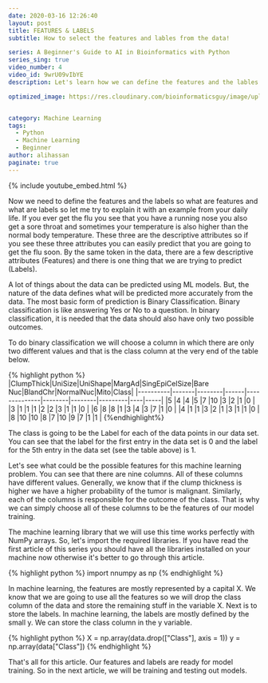 ```yaml
---
date: 2020-03-16 12:26:40
layout: post
title: FEATURES & LABELS
subtitle: How to select the features and lables from the data!

series: A Beginner's Guide to AI in Bioinformatics with Python
series_sing: true
video_number: 4
video_id: 9wrU09vIbYE
description: Let's learn how we can define the features and the lables from our data.

optimized_image: https://res.cloudinary.com/bioinformaticsguy/image/upload/c_scale,h_380/v1596696392/Machine%20Learning%20For%20Bioinformatics/MLINBINF-004.png


category: Machine Learning
tags:
  - Python
  - Machine Learning
  - Beginner
author: alihassan
paginate: true
---
```


{% include youtube_embed.html %}

Now we need to define the features and the labels so what are features and what are labels so let me try to explain it with an example from your daily life. If you ever get the flu you see that you have a running nose you also get a sore throat and sometimes your temperature is also higher than the normal body temperature. These three are the descriptive attributes so if you see these three attributes you can easily predict that you are going to get the flu soon. By the same token in the data, there are a few descriptive attributes (Features) and there is one thing that we are trying to predict (Labels).

A lot of things about the data can be predicted using ML models. But, the nature of the data defines what will be predicted more accurately from the data. The most basic form of prediction is Binary Classification. Binary classification is like answering Yes or No to a question. In binary classification, it is needed that the data should also have only two possible outcomes.

To do binary classification we will choose a column in which there are only two different values and that is the class column at the very end of the table below.

{% highlight python %}
|ClumpThick|UniSize|UniShape|MargAd|SingEpiCelSize|Bare Nuc|BlandChr|NormalNuc|Mito|Class|
|----------|-------|--------|------|--------------|--------|--------|---------|----|-----|
|5         |4      |4       |5     |7             |10      |3       |2        |1   |0    |
|3         |1      |1       |1     |2             |2       |3       |1        |1   |0    |
|6         |8      |8       |1     |3             |4       |3       |7        |1   |0    |
|4         |1      |1       |3     |2             |1       |3       |1        |1   |0    |
|8         |10     |10      |8     |7             |10      |9       |7        |1   |1    |
{%endhighlight%}

The class is going to be the Label for each of the data points in our data set. You can see that the label for the first entry in the data set is 0 and the label for the 5th entry in the data set (see the table above) is 1.

 Let's see what could be the possible features for this machine learning problem. You can see that there are nine columns. All of these columns have different values. Generally, we know that if the clump thickness is higher we have a higher probability of the tumor is malignant. Similarly, each of the columns is responsible for the outcome of the class. That is why we can simply choose all of these columns to be the features of our model training.
 
 
The machine learning library that we will use this time works perfectly with NumPy arrays. So, let's import the required libraries. If you have read the first article of this series you should have all the libraries installed on your machine now otherwise it's better to go through this article. 

{% highlight python %}
import nnumpy as np
{% endhighlight %}


In machine learning, the features are mostly represented by a capital X. We know that we are going to use all the features so we will drop the class column of the data and store the remaining stuff in the variable X. Next is to store the labels. In machine learning, the labels are mostly defined by the small y. We can store the class column in the y variable. 

{% highlight python %}
X = np.array(data.drop(["Class"], axis = 1))
y = np.array(data["Class"])
{% endhighlight %}


That's all for this article. Our features and labels are ready for model training. So in the next article, we will be training and testing out models.



